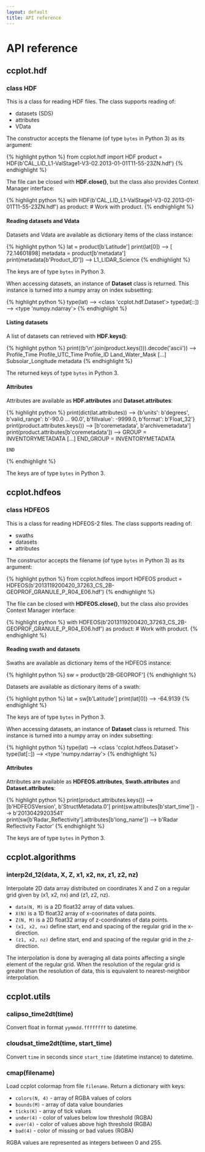 ```yaml
---
layout: default
title: API reference
---
```

API reference
=============

ccplot.hdf
----------

### class HDF

This is a class for reading HDF files. The class supports reading
of:

* datasets (SDS)
* attributes
* VData

The constructor accepts the filename (of type `bytes` in Python 3) as its
argument:

{% highlight python %}
from ccplot.hdf import HDF
product = HDF(b'CAL_LID_L1-ValStage1-V3-02.2013-01-01T11-55-23ZN.hdf')
{% endhighlight %}

The file can be closed with **HDF.close()**, but the class also provides
Context Manager interface:

{% highlight python %}
with HDF(b'CAL_LID_L1-ValStage1-V3-02.2013-01-01T11-55-23ZN.hdf') as product:
    # Work with product.
{% endhighlight %}

#### Reading datasets and Vdata

Datasets and Vdata are available as dictionary items of the class instance:

{% highlight python %}
lat = product[b'Latitude']
print(lat[0])
--> [ 72.14601898]
metadata = product[b'metadata']
print(metadata[b'Product_ID'])
--> L1_LIDAR_Science
{% endhighlight %}

The keys are of type `bytes` in Python 3.

When accessing datasets, an instance of **Dataset** class is returned.
This instance is turned into a numpy array on index subsetting:

{% highlight python %}
type(lat)
--> <class 'ccplot.hdf.Dataset'>
type(lat[::])
--> <type 'numpy.ndarray'>
{% endhighlight %}

#### Listing datasets

A list of datasets can retrieved with **HDF.keys()**:

{% highlight python %}
print((b'\n'.join(product.keys())).decode('ascii'))
--> Profile_Time
    Profile_UTC_Time
    Profile_ID
    Land_Water_Mask
    [...]
    Subsolar_Longitude
    metadata
{% endhighlight %}

The returned keys of type `bytes` in Python 3.

#### Attributes

Attributes are available as **HDF.attributes** and **Dataset.attributes**:

{% highlight python %}
print(dict(lat.attributes))
--> {b'units': b'degrees', b'valid_range': b'-90.0 ... 90.0', b'fillvalue': -9999.0, b'format': b'Float_32'}
print(product.attributes.keys())
--> [b'coremetadata', b'archivemetadata']
print(product.attributes[b'coremetadata'])
--> GROUP                  = INVENTORYMETADATA
    [...]
    END_GROUP              = INVENTORYMETADATA

    END
{% endhighlight %}

The keys are of type `bytes` in Python 3.

ccplot.hdfeos
-------------

### class HDFEOS

This is a class for reading HDFEOS-2 files. The class supports reading
of:

* swaths
* datasets
* attributes

The constructor accepts the filename (of type `bytes` in Python 3) as its
argument:

{% highlight python %}
from ccplot.hdfeos import HDFEOS
product = HDFEOS(b'2013119200420_37263_CS_2B-GEOPROF_GRANULE_P_R04_E06.hdf')
{% endhighlight %}

The file can be closed with **HDFEOS.close()**, but the class also provides
Context Manager interface:

{% highlight python %}
with HDFEOS(b'2013119200420_37263_CS_2B-GEOPROF_GRANULE_P_R04_E06.hdf') as product:
    # Work with product.
{% endhighlight %}

#### Reading swath and datasets

Swaths are available as dictionary items of the HDFEOS instance:

{% highlight python %}
sw = product[b'2B-GEOPROF']
{% endhighlight %}

Datasets are available as dictionary items of a swath:

{% highlight python %}
lat = sw[b'Latitude']
print(lat[0])
--> -64.9139
{% endhighlight %}

The keys are of type `bytes` in Python 3.

When accessing datasets, an instance of **Dataset** class is returned.
This instance is turned into a numpy array on index subsetting:

{% highlight python %}
type(lat)
--> <class 'ccplot.hdfeos.Dataset'>
type(lat[::])
--> <type 'numpy.ndarray'>
{% endhighlight %}

#### Attributes

Attributes are available as **HDFEOS.attributes**,
**Swath.attributes** and **Dataset.attributes**:

{% highlight python %}
print(product.attributes.keys())
--> [b'HDFEOSVersion', b'StructMetadata.0']
print(sw.attributes[b'start_time'])
--> b'20130429203541'
print(sw[b'Radar_Reflectivity'].attributes[b'long_name'])
--> b'Radar Reflectivity Factor'
{% endhighlight %}

The keys are of type `bytes` in Python 3.

ccplot.algorithms
-----------------

### interp2d_12(data, X, Z, x1, x2, nx, z1, z2, nz)

Interpolate 2D data array distributed on coordinates
X and Z on a regular grid given by (x1, x2, nx) and (z1, z2, nz).

* `data(N, M)` is a 2D float32 array of data values.
* `X(N)` is a 1D float32 array of x-coorinates of data points.
* `Z(N, M)` is a 2D float32 array of z-coordinates of data points.
* `(x1, x2, nx)` define start, end and spacing of the regular grid
  in the x-direction.
* `(z1, x2, nz)` define start, end and spacing of the regular grid
  in the z-direction.

The interpolation is done by averaging all data points affecting a single
element of the regular grid. When the resolution of the regular grid
is greater than the resolution of data, this is equivalent to
nearest-neighbor interpolation.

ccplot.utils
------------

### calipso_time2dt(time)

Convert float in format `yymmdd.ffffffff` to datetime.

### cloudsat_time2dt(time, start_time)

Convert `time` in seconds since `start_time` (datetime instance) to datetime.

### cmap(filename)

Load ccplot colormap from file `filename`. Return a dictionary with keys:

* `colors(N, 4)` - array of RGBA values of colors
* `bounds(M)` - array of data value boundaries
* `ticks(K)` - array of tick values
* `under(4)` - color of values below low threshold (RGBA)
* `over(4)` - color of values above high threshold (RGBA)
* `bad(4)` - color of missing or bad values (RGBA)

RGBA values are represented as integers between 0 and 255.
